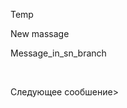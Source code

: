<html>
<p>Temp</p>
<p>New massage</p>
<p>Message_in_sn_branch</p>
<br>
<p>Следующее сообшение>

</html>
